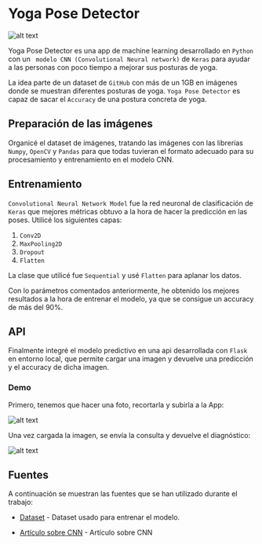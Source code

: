 # Yoga Pose Detector

![alt text](https://github.com/meryreddoor/yogagame_/blob/primeraRama/src/templates/img/paisaje.png)

Yoga Pose Detector es una app  de machine learning desarrollado en `Python` con un ` modelo CNN (Convolutional Neural network)` de `Keras` para ayudar a las personas con poco tiempo a mejorar sus posturas de yoga.

La idea parte de un dataset de `GitHub` con más de un 1GB en imágenes donde se muestran diferentes posturas de yoga. 
`Yoga Pose Detector` es capaz de sacar el `Accuracy` de una postura concreta de yoga.

## Preparación de las imágenes

Organicé el dataset de imágenes, tratando las imágenes con las librerías `Numpy`, `OpenCV` y `Pandas` para que todas tuvieran el formato adecuado para su procesamiento y entrenamiento en el modelo CNN.

## Entrenamiento 

`Convolutional Neural Network Model` fue la red neuronal de clasificación de `Keras` que mejores métricas obtuvo a la hora de hacer la predicción en las poses. Utilicé los siguientes capas:
 
1. `Conv2D` 
2. `MaxPooling2D`
3. `Dropout`
4. `Flatten`

La clase que utilicé fue `Sequential` y usé `Flatten` para aplanar los datos.

Con lo parámetros comentados anteriormente, he obtenido los mejores resultados a la hora de entrenar el modelo, ya que se consigue un accuracy de más del 90%.

## API
Finalmente integré el modelo predictivo en una api desarrollada con `Flask` en entorno local, que permite cargar una imagen y devuelve una predicción y el accuracy de dicha imagen.

### Demo

Primero, tenemos que hacer una foto, recortarla y subirla a la App:

![alt text](https://github.com/meryreddoor/yogagame_/blob/primeraRama/src/templates/img/primera_img.png)

Una vez cargada la imagen, se envía la consulta y devuelve el diagnóstico:

![alt text](https://github.com/meryreddoor/yogagame_/blob/primeraRama/src/templates/img/segunda_img_web.png)

## Fuentes

A continuación se muestran las fuentes que se han utilizado durante el trabajo:

- [Dataset](https://github.com/DhruvJawalkar/yoga-poses-dataset) - Dataset usado para entrenar el modelo.

- [Artículo sobre CNN](https://towardsdatascience.com/building-a-convolutional-neural-network-cnn-in-keras-329fbbadc5f5) - Artículo sobre CNN
